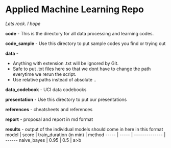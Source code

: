 # Applied Machine Learning Repo

*Lets rock. I hope*

**code** - This is the directory for all data processing and learning codes.

**code_sample** - Use this directory to put sample codes you find or trying out
 
**data** - 
* Anything with extension .txt will be ignored by Git. 
* Safe to put .txt files here so that we dont have to change the path everytime we rerun the script. 
* Use relative paths instead of absolute .. 

**data_codebook** - UCI data codebooks

**presentation** - Use this directory to put our presentations

**references** - cheatsheets and references

**report** - proposal and report in md format

**results** - output of the individual models should come in here in this format
model | score | train_duration (in min) | method
----- | ----- | -------------- | ------
naive_bayes | 0.95 | 0.5 | a>b
